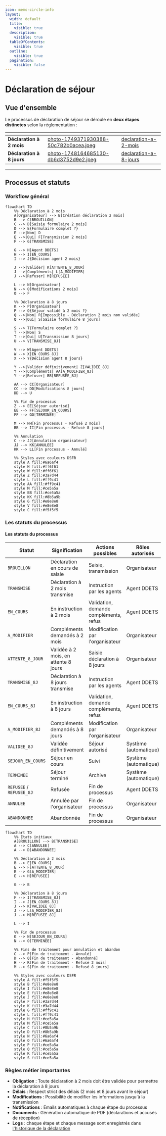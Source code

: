 ```yaml
---
icon: memo-circle-info
layout:
  width: default
  title:
    visible: true
  description:
    visible: true
  tableOfContents:
    visible: true
  outline:
    visible: true
  pagination:
    visible: false
---
```


# Déclaration de séjour

## Vue d'ensemble

Le processus de déclaration de séjour se déroule en **deux étapes distinctes** selon la réglementation :&#x20;

<table data-view="cards"><thead><tr><th></th><th data-hidden data-card-cover data-type="files"></th><th data-hidden data-card-target data-type="content-ref"></th></tr></thead><tbody><tr><td><strong>Déclaration à 2 mois</strong></td><td><a href="../../.gitbook/assets/photo-1749371930388-50c782b0acea.jpeg">photo-1749371930388-50c782b0acea.jpeg</a></td><td><a href="declaration-a-2-mois/">declaration-a-2-mois</a></td></tr><tr><td><strong>Déclaration à 8 jours</strong></td><td><a href="../../.gitbook/assets/photo-1748164685130-db6d3752d9e2.jpeg">photo-1748164685130-db6d3752d9e2.jpeg</a></td><td><a href="declaration-a-8-jours/">declaration-a-8-jours</a></td></tr></tbody></table>

***

## Processus et statuts

### **Workflow général**

```mermaid
flowchart TD
    %% Déclaration à 2 mois
    A[Organisateur] --> B[Création déclaration 2 mois]
    B --> C[BROUILLON]
    C --> D[Saisie formulaire 2 mois]
    D --> E{Formulaire complet ?}
    E -->|Non| D
    E -->|Oui| F[Transmission 2 mois]
    F --> G[TRANSMISE]
    
    G --> H[Agent DDETS]
    H --> I[EN_COURS]
    I --> J{Décision agent 2 mois}
    
    J -->|Valider| K[ATTENTE_8_JOUR]
    J -->|Compléments| L[A_MODIFIER]
    J -->|Refuser| M[REFUSEE]
    
    L --> N[Organisateur]
    N --> O[Modifications 2 mois]
    O --> F
    
    %% Déclaration à 8 jours
    K --> P[Organisateur]
    P --> Q{Séjour validé à 2 mois ?}
    Q -->|Non| R[Impossible - Déclaration 2 mois non validée]
    Q -->|Oui| S[Saisie formulaire 8 jours]
    
    S --> T{Formulaire complet ?}
    T -->|Non| S
    T -->|Oui| U[Transmission 8 jours]
    U --> V[TRANSMISE_8J]
    
    V --> W[Agent DDETS]
    W --> X[EN_COURS_8J]
    X --> Y{Décision agent 8 jours}
    
    Y -->|Valider définitivement| Z[VALIDEE_8J]
    Y -->|Compléments| AA[A_MODIFIER_8J]
    Y -->|Refuser| BB[REFUSEE_8J]
    
    AA --> CC[Organisateur]
    CC --> DD[Modifications 8 jours]
    DD --> U
    
    %% Fin de processus
    Z --> EE[Séjour autorisé]
    EE --> FF[SEJOUR_EN_COURS]
    FF --> GG[TERMINEE]
    
    M --> HH[Fin processus - Refusé 2 mois]
    BB --> II[Fin processus - Refusé 8 jours]
    
    %% Annulation
    C --> JJ[Annulation organisateur]
    JJ --> KK[ANNULEE]
    KK --> LL[Fin processus - Annulé]
    
    %% Styles avec couleurs DSFR
    style A fill:#6a6af4
    style H fill:#ff6f61
    style W fill:#ff6f61
    style Z fill:#3a7d44
    style L fill:#ff9c41
    style AA fill:#ff9c41
    style M fill:#ce5a5a
    style BB fill:#ce5a5a
    style KK fill:#8b5a9b
    style G fill:#e8e8e8
    style V fill:#e8e8e8
    style C fill:#f5f5f5
```

### **Les statuts du processus**

#### **Les statuts du processus**

| Statut                   | Signification                        | Actions possibles                      | Rôles autorisés       |
| ------------------------ | ------------------------------------ | -------------------------------------- | --------------------- |
| `BROUILLON`              | Déclaration en cours de saisie       | Saisie, transmission                   | Organisateur          |
| `TRANSMISE`              | Déclaration à 2 mois transmise       | Instruction par les agents             | Agent DDETS           |
| `EN_COURS`               | En instruction à 2 mois              | Validation, demande compléments, refus | Agent DDETS           |
| `A_MODIFIER`             | Compléments demandés à 2 mois        | Modification par l'organisateur        | Organisateur          |
| `ATTENTE_8_JOUR`         | Validée à 2 mois, en attente 8 jours | Saisie déclaration à 8 jours           | Organisateur          |
| `TRANSMISE_8J`           | Déclaration à 8 jours transmise      | Instruction par les agents             | Agent DDETS           |
| `EN_COURS_8J`            | En instruction à 8 jours             | Validation, demande compléments, refus | Agent DDETS           |
| `A_MODIFIER_8J`          | Compléments demandés à 8 jours       | Modification par l'organisateur        | Organisateur          |
| `VALIDEE_8J`             | Validée définitivement               | Séjour autorisé                        | Système (automatique) |
| `SEJOUR_EN_COURS`        | Séjour en cours                      | Suivi                                  | Système (automatique) |
| `TERMINEE`               | Séjour terminé                       | Archive                                | Système (automatique) |
| `REFUSEE` / `REFUSEE_8J` | Refusée                              | Fin de processus                       | Agent DDETS           |
| `ANNULEE`                | Annulée par l'organisateur           | Fin de processus                       | Organisateur          |
| `ABANDONNEE`             | Abandonnée                           | Fin de processus                       | Organisateur          |

```mermaid
flowchart TD
    %% États initiaux
    A[BROUILLON] --> B[TRANSMISE]
    A --> C[ANNULEE]
    A --> D[ABANDONNEE]
    
    %% Déclaration à 2 mois
    B --> E[EN_COURS]
    E --> F[ATTENTE_8_JOUR]
    E --> G[A_MODIFIER]
    E --> H[REFUSEE]
    
    G --> B
    
    %% Déclaration à 8 jours
    F --> I[TRANSMISE_8J]
    I --> J[EN_COURS_8J]
    J --> K[VALIDEE_8J]
    J --> L[A_MODIFIER_8J]
    J --> M[REFUSEE_8J]
    
    L --> I
    
    %% Fin de processus
    K --> N[SEJOUR_EN_COURS]
    N --> O[TERMINEE]
    
    %% Fins de traitement pour annulation et abandon
    C --> P[Fin de traitement - Annulé]
    D --> Q[Fin de traitement - Abandonné]
    H --> R[Fin de traitement - Refusé 2 mois]
    M --> S[Fin de traitement - Refusé 8 jours]
    
    %% Styles avec couleurs DSFR
    style A fill:#f5f5f5
    style B fill:#e8e8e8
    style I fill:#e8e8e8
    style E fill:#e8e8e8
    style J fill:#e8e8e8
    style F fill:#3a7d44
    style K fill:#3a7d44
    style G fill:#ff9c41
    style L fill:#ff9c41
    style H fill:#ce5a5a
    style M fill:#ce5a5a
    style C fill:#8b5a9b
    style D fill:#8b5a9b
    style N fill:#6a6af4
    style O fill:#6a6af4
    style P fill:#ce5a5a
    style Q fill:#ce5a5a
    style R fill:#ce5a5a
    style S fill:#ce5a5a
```

### **Règles métier importantes**

* **Obligation** : Toute déclaration à 2 mois doit être validée pour permettre la déclaration à 8 jours
* **Délais** : Respect strict des délais (2 mois et 8 jours avant le séjour)
* **Modifications** : Possibilité de modifier les informations jusqu'à la transmission
* **Notifications** : Emails automatiques à chaque étape du processus
* **Documents** : Génération automatique de PDF (déclarations et accusés de réception)
* **Logs** : chaque étape et chaque message sont enregistrés dans [l'historique de la déclaration](page-detaillee-declaration.md#id-3.-historique-de-la-declaration)
